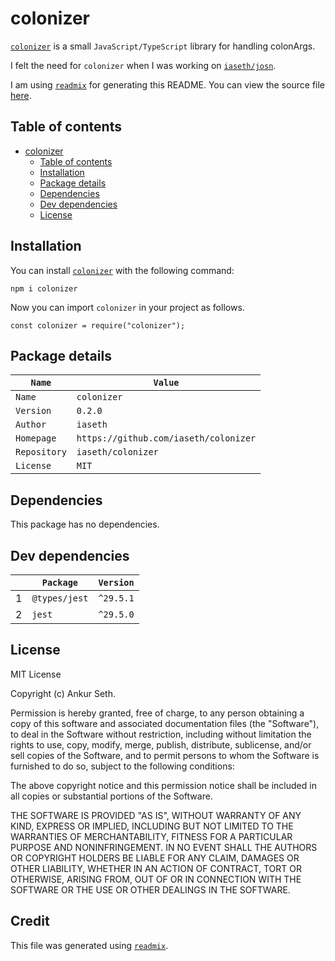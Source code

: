 
# colonizer
[`colonizer`](https://www.npmjs.com/package/colonizer) is a small `JavaScript/TypeScript` library for handling colonArgs.

I felt the need for `colonizer` when I was working on [`iaseth/josn`](https://github.com/iaseth/josn).

I am using [`readmix`](https://github.com/iaseth/readmix) for generating this README.
You can view the source file [here](https://github.com/iaseth/colonizer/blob/master/README.md.rx).


## Table of contents
* [colonizer](#colonizer)
    * [Table of contents](#table-of-contents)
    * [Installation](#installation)
    * [Package details](#package-details)
    * [Dependencies](#dependencies)
    * [Dev dependencies](#dev-dependencies)
    * [License](#license)


## Installation
You can install [`colonizer`](https://www.npmjs.com/package/colonizer) with the following command:
```
npm i colonizer
```
Now you can import `colonizer` in your project as follows.
```
const colonizer = require("colonizer");
```





## Package details
| `Name`       | `Value`                               |
| ------------ | ------------------------------------- |
| `Name`       | `colonizer`                           |
| `Version`    | `0.2.0`                               |
| `Author`     | `iaseth`                              |
| `Homepage`   | `https://github.com/iaseth/colonizer` |
| `Repository` | `iaseth/colonizer`                    |
| `License`    | `MIT`                                 |



## Dependencies
This package has no dependencies.


## Dev dependencies
|     | `Package`     | `Version`   |
| --- | ------------- | ----------- |
| 1   | `@types/jest` | `^29.5.1`   |
| 2   | `jest`        | `^29.5.0`   |



## License
MIT License

Copyright (c) Ankur Seth.

Permission is hereby granted, free of charge, to any person obtaining a copy
of this software and associated documentation files (the "Software"), to deal
in the Software without restriction, including without limitation the rights
to use, copy, modify, merge, publish, distribute, sublicense, and/or sell
copies of the Software, and to permit persons to whom the Software is
furnished to do so, subject to the following conditions:

The above copyright notice and this permission notice shall be included in all
copies or substantial portions of the Software.

THE SOFTWARE IS PROVIDED "AS IS", WITHOUT WARRANTY OF ANY KIND, EXPRESS OR
IMPLIED, INCLUDING BUT NOT LIMITED TO THE WARRANTIES OF MERCHANTABILITY,
FITNESS FOR A PARTICULAR PURPOSE AND NONINFRINGEMENT. IN NO EVENT SHALL THE
AUTHORS OR COPYRIGHT HOLDERS BE LIABLE FOR ANY CLAIM, DAMAGES OR OTHER
LIABILITY, WHETHER IN AN ACTION OF CONTRACT, TORT OR OTHERWISE, ARISING FROM,
OUT OF OR IN CONNECTION WITH THE SOFTWARE OR THE USE OR OTHER DEALINGS IN THE
SOFTWARE.


## Credit

This file was generated using [`readmix`](https://github.com/iaseth/readmix).


